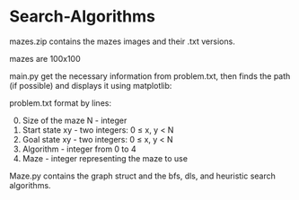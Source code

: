 # Search-Algorithms

mazes.zip contains the mazes images and their .txt versions.

mazes are 100x100

main.py get the necessary information from problem.txt, then finds the path (if possible) and displays it using matplotlib:

problem.txt format by lines:

0. Size of the maze N - integer
1. Start state xy - two integers: 0 ≤ x, y < N
2. Goal state xy - two integers: 0 ≤ x, y < N
3. Algorithm - integer from 0 to 4
4. Maze - integer representing the maze to use

Maze.py contains the graph struct and the bfs, dls, and heuristic search algorithms.
